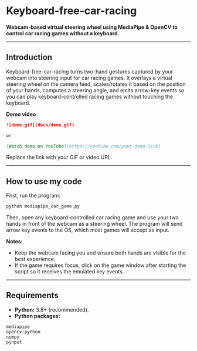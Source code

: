 # Keyboard-free-car-racing

**Webcam-based virtual steering wheel using MediaPipe & OpenCV to control car racing games without a keyboard.**

---

## Introduction

Keyboard-free-car-racing turns two-hand gestures captured by your webcam into steering input for car racing games. It overlays a virtual steering wheel on the camera feed, scales/rotates it based on the position of your hands, computes a steering angle, and emits arrow-key events so you can play keyboard-controlled racing games without touching the keyboard.


**Demo video**



```markdown
![demo.gif](docs/demo.gif)

or

[Watch demo on YouTube](https://youtube.com/your-demo-link)
```

Replace the link with your GIF or video URL.

---

## How to use my code

First, run the program:

```bash
python mediapipe_car_game.py
```

Then, open any keyboard-controlled car racing game and use your two hands in front of the webcam as a steering wheel. The program will send arrow key events to the OS, which most games will accept as input.

**Notes:**

* Keep the webcam facing you and ensure both hands are visible for the best experience.
* If the game requires focus, click on the game window after starting the script so it receives the emulated key events.

---

## Requirements

* **Python:** 3.8+ (recommended).
* **Python packages:** 

```
mediapipe
opencv-python
numpy
pynput
```

